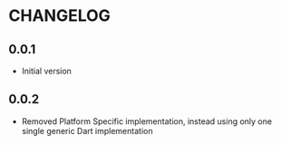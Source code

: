 # CHANGELOG

## 0.0.1

- Initial version

## 0.0.2

- Removed Platform Specific implementation, instead using only one single generic Dart implementation
